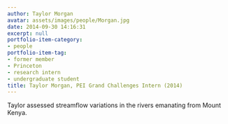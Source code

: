 ```yaml
---
author: Taylor Morgan
avatar: assets/images/people/Morgan.jpg
date: 2014-09-30 14:16:31
excerpt: null
portfolio-item-category:
- people
portfolio-item-tag:
- former member
- Princeton
- research intern
- undergraduate student
title: Taylor Morgan, PEI Grand Challenges Intern (2014)
---
```


Taylor assessed streamflow variations in the rivers emanating from Mount Kenya.
